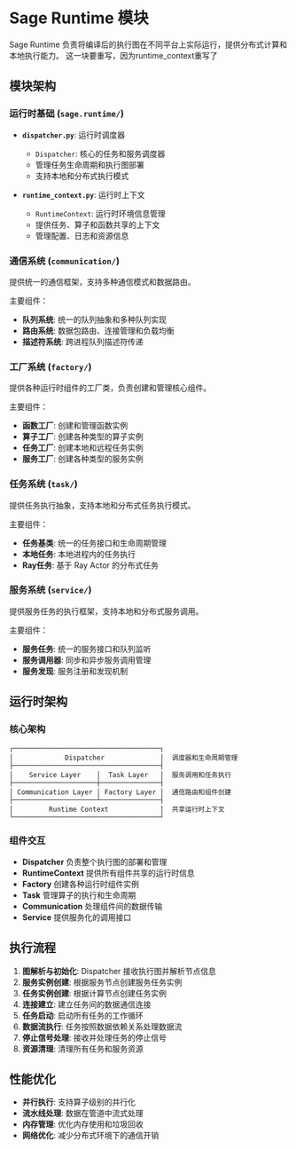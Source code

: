 # Sage Runtime 模块

Sage Runtime 负责将编译后的执行图在不同平台上实际运行，提供分布式计算和本地执行能力。
这一块要重写，因为runtime_context重写了
## 模块架构

### 运行时基础 (`sage.runtime/`)

- **`dispatcher.py`**: 运行时调度器
  - `Dispatcher`: 核心的任务和服务调度器
  - 管理任务生命周期和执行图部署
  - 支持本地和分布式执行模式

- **`runtime_context.py`**: 运行时上下文
  - `RuntimeContext`: 运行时环境信息管理
  - 提供任务、算子和函数共享的上下文
  - 管理配置、日志和资源信息

### 通信系统 (`communication/`)
提供统一的通信框架，支持多种通信模式和数据路由。

主要组件：
- **队列系统**: 统一的队列抽象和多种队列实现
- **路由系统**: 数据包路由、连接管理和负载均衡
- **描述符系统**: 跨进程队列描述符传递

### 工厂系统 (`factory/`)
提供各种运行时组件的工厂类，负责创建和管理核心组件。

主要组件：
- **函数工厂**: 创建和管理函数实例
- **算子工厂**: 创建各种类型的算子实例
- **任务工厂**: 创建本地和远程任务实例
- **服务工厂**: 创建各种类型的服务实例

### 任务系统 (`task/`)
提供任务执行抽象，支持本地和分布式任务执行模式。

主要组件：
- **任务基类**: 统一的任务接口和生命周期管理
- **本地任务**: 本地进程内的任务执行
- **Ray任务**: 基于 Ray Actor 的分布式任务

### 服务系统 (`service/`)
提供服务任务的执行框架，支持本地和分布式服务调用。

主要组件：
- **服务任务**: 统一的服务接口和队列监听
- **服务调用器**: 同步和异步服务调用管理
- **服务发现**: 服务注册和发现机制

## 运行时架构

### 核心架构
```
┌─────────────────────────────────────┐
│             Dispatcher              │  调度器和生命周期管理
├─────────────────────────────────────┤
│    Service Layer    │  Task Layer   │  服务调用和任务执行
├─────────────────────┼───────────────┤
│ Communication Layer │ Factory Layer │  通信路由和组件创建
├─────────────────────┴───────────────┤
│         Runtime Context             │  共享运行时上下文
└─────────────────────────────────────┘
```

### 组件交互
- **Dispatcher** 负责整个执行图的部署和管理
- **RuntimeContext** 提供所有组件共享的运行时信息
- **Factory** 创建各种运行时组件实例
- **Task** 管理算子的执行和生命周期
- **Communication** 处理组件间的数据传输
- **Service** 提供服务化的调用接口

## 执行流程

1. **图解析与初始化**: Dispatcher 接收执行图并解析节点信息
2. **服务实例创建**: 根据服务节点创建服务任务实例
3. **任务实例创建**: 根据计算节点创建任务实例
4. **连接建立**: 建立任务间的数据通信连接
5. **任务启动**: 启动所有任务的工作循环
6. **数据流执行**: 任务按照数据依赖关系处理数据流
7. **停止信号处理**: 接收并处理任务的停止信号
8. **资源清理**: 清理所有任务和服务资源

## 性能优化

- **并行执行**: 支持算子级别的并行化
- **流水线处理**: 数据在管道中流式处理
- **内存管理**: 优化内存使用和垃圾回收
- **网络优化**: 减少分布式环境下的通信开销